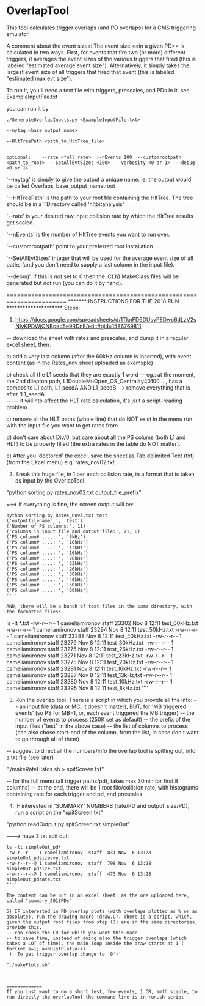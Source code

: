 
# OverlapTool

This tool calculates trigger overlaps (and PD overlaps) for a CMS triggering emulator. 


A comment about the event sizes: The event size \<\<in a given PD\>\> is calculated in two ways. First, for events that fire two (or more) different triggers, it averages the event sizes of the various triggers that fired (this is labeled "estimated average event size").  Alternatively, it simply takes the largest event size of all triggers that fired that event (this is labeled "estimated max evt size").

To run it, you'll need a text file with triggers, prescales, and PDs in it. 
see ExampleInputFile.txt

you can run it by 

```` 
./GenerateOverlapInputs.py <ExampleInputFile.txt> 

--mytag <base_output_name> 

--HltTreePath <path_to_HltTree_file> 


optional:    --rate <full_rate>  --nEvents 100  --customrootpath <path_to_root>  --SetAllEvtSizes <100>  --verbosity <0 or 1>  --debug <0 or 1>

```` 

'--mytag' is simply to give the output a unique name.  ie. the output would be called Overlaps_base_output_name.root

'--HltTreePath' is the path to your root file containing the HltTree. The tree should be in a TDirectory called 'hltbitanalysis'

'--rate' is your desired raw input collision rate by which the HltTree results get scaled. 

'--nEvents' is the number of HltTree events you want to run over. 

'--customrootpath' point to your preferred root installation

'--SetAllEvtSizes' integer that will be used for the average event size of all paths (and you don't need to supply a last column in the input file).

'--debug', if this is *not* set to 0 then the .C(.h) MakeClass files will be generated but *not* run (you can do it by hand).

=======================================================================
******* INSTRUCTIONS FOR THE 2018 RUN *********************
Steps: 

1) https://docs.google.com/spreadsheets/d/1TknFD6DUsvPEDwc6dLzV2sNIyKPDWjONBped5e9RDnE/edit#gid=1586769811

-- download the sheet with rates and prescales, and dump it in a regular excel sheet, then:

a) add a very last column (after the 60kHz column is inserted), with event content (as in the Rates_nov sheet uploaded as examxple)

b) check all the L1 seeds that they are exactly 1 word 
-- eg.: at the moment, the 2nd dilepton path, L1DoubleMuOpen_OS_Centrality40100 ..., has a composite L1 path, L1_seedA AND L1_seedB --> remove everything that is after 'L1_seedA'  
----- it will nto affect the HLT rate calculation, it's jsut a script-reading problem

c) remove all the HLT paths (whole line) that do NOT exist in the menu run with the input file you want to get rates from

d) don't care about Div/0, but care about all the PS colums (both L1 and HLT) to be properly filled (the extra rates in the table do NOT matter). 

e) After you 'doctored' the excel, save the sheet as Tab delimited Text (txt) (from the EXcel menu)
e.g. rates_nov02.txt


2) Break this huge file, in 1 per each collision rate, in a format that is taken as input by the OverlapTool:

"python sorting.py rates_nov02.txt output_file_prefix"

===> if everything is fine, the screen output will be:
````
python sorting.py Rates_nov3.txt test
('outputfilename: ', 'test')
('Number of PS columns:', 11)
('columns in input file and output file:', 71, 6)
('PS column# ....: ', '8kHz')
('PS column# ....: ', '10kHz')
('PS column# ....: ', '13kHz')
('PS column# ....: ', '16kHz')
('PS column# ....: ', '20kHz')
('PS column# ....: ', '23kHz')
('PS column# ....: ', '26kHz')
('PS column# ....: ', '30kHz')
('PS column# ....: ', '40kHz')
('PS column# ....: ', '50kHz')
('PS column# ....: ', '60kHz')
''''

AND, there will be a bunch of text files in the same directory, with the formatted files:
````
ls -lt *.txt
-rw-r--r--  1 cameliamironov  staff   23302 Nov  8 12:11 test_60kHz.txt
-rw-r--r--  1 cameliamironov  staff   23294 Nov  8 12:11 test_50kHz.txt
-rw-r--r--  1 cameliamironov  staff   23288 Nov  8 12:11 test_40kHz.txt
-rw-r--r--  1 cameliamironov  staff   23279 Nov  8 12:11 test_30kHz.txt
-rw-r--r--  1 cameliamironov  staff   23275 Nov  8 12:11 test_26kHz.txt
-rw-r--r--  1 cameliamironov  staff   23271 Nov  8 12:11 test_23kHz.txt
-rw-r--r--  1 cameliamironov  staff   23275 Nov  8 12:11 test_20kHz.txt
-rw-r--r--  1 cameliamironov  staff   23291 Nov  8 12:11 test_16kHz.txt
-rw-r--r--  1 cameliamironov  staff   23287 Nov  8 12:11 test_13kHz.txt
-rw-r--r--  1 cameliamironov  staff   23280 Nov  8 12:11 test_10kHz.txt
-rw-r--r--  1 cameliamironov  staff   23295 Nov  8 12:11 test_8kHz.txt
''''

3) Run the overlap tool. There is a script in which you provide all the info:
-- an input file (data or MC, it doesn't matter), BUT, for 'MB triggered events' (so PS for MB=1, or, each event triggered the MB trigger)
-- the number of events to process (250K set as default)
-- the prefix of the input files ("test" in the above case)
-- the list of columns to process (can also chose start-end of the column, from the list, in case don't want to go through all of them)

-- suggest to direct all the numbers/info the overlap tool is spitting out, into a txt file (see later)

"./makeRateHistos.sh > spitScreen.txt"

-- for the full menu (all trigger paths/pd), takes max 30min for first 8 columns)
-- at the end, there will be 1 root file/collision rate, with histograms containing rate for each trigger and pd, and prescales

4) IF interested in 'SUMMARY' NUMBERS (rate/PD and output_size/PD), run a script on the "spitScreen.txt"

"python readOutput.py spitScreen.txt simpleOut"

---> have 3 txt spit out:
````
ls -lt simpleOut_pd*
-rw-r--r--  1 cameliamironov  staff  831 Nov  6 13:28 simpleOut_pdsizeave.txt
-rw-r--r--@ 1 cameliamironov  staff  798 Nov  6 13:28 simpleOut_pdsize.txt
-rw-r--r--@ 1 cameliamironov  staff  473 Nov  6 13:28 simpleOut_pdrate.txt
''''

The content can be put in an excel sheet, as the one uploaded here, called "summary_2018PDs"

5) IF interested in PD overlap plots (with overlaps plotted as % or as absolute), run the drawing macro (draw.C). There is a script, which, given the output root files from step (3) are in the same directories, provide this.
-- can chose the CR for which you want this made
-- to save time, instead of doing also the trigger overlaps (which takes a LOT of time), the main loop inside the draw starts at 1 (  for(int a=1; a<nHistPlot;a++)
 ). To get trigger overlap change to '0')'

"./makePlots.sh"



=============
If you just want to do a short test, few events, 1 CR, smth simple, to run directly the overlapTool the command line is in run.sh script
